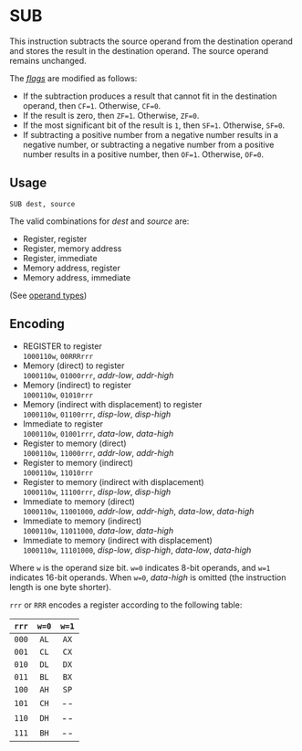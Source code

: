 # SUB

This instruction subtracts the source operand from the destination operand and stores the result in the destination operand. The source operand remains unchanged.

The [_flags_](../cpu#flags) are modified as follows:

- If the subtraction produces a result that cannot fit in the destination operand, then `CF=1`. Otherwise, `CF=0`.
- If the result is zero, then `ZF=1`. Otherwise, `ZF=0`.
- If the most significant bit of the result is `1`, then `SF=1`. Otherwise, `SF=0`.
- If subtracting a positive number from a negative number results in a negative number, or subtracting a negative number from a positive number results in a positive number, then `OF=1`. Otherwise, `OF=0`.

## Usage

```vonsim
SUB dest, source
```

The valid combinations for _dest_ and _source_ are:

- Register, register
- Register, memory address
- Register, immediate
- Memory address, register
- Memory address, immediate

(See [operand types](../assembly#operands))

## Encoding

- REGISTER to register  
  `1000110w`, `00RRRrrr`
- Memory (direct) to register  
  `1000110w`, `01000rrr`, _addr-low_, _addr-high_
- Memory (indirect) to register  
  `1000110w`, `01010rrr`
- Memory (indirect with displacement) to register  
  `1000110w`, `01100rrr`, _disp-low_, _disp-high_
- Immediate to register  
  `1000110w`, `01001rrr`, _data-low_, _data-high_
- Register to memory (direct)  
  `1000110w`, `11000rrr`, _addr-low_, _addr-high_
- Register to memory (indirect)  
  `1000110w`, `11010rrr`
- Register to memory (indirect with displacement)  
  `1000110w`, `11100rrr`, _disp-low_, _disp-high_
- Immediate to memory (direct)  
  `1000110w`, `11001000`, _addr-low_, _addr-high_, _data-low_, _data-high_
- Immediate to memory (indirect)  
  `1000110w`, `11011000`, _data-low_, _data-high_
- Immediate to memory (indirect with displacement)  
  `1000110w`, `11101000`, _disp-low_, _disp-high_, _data-low_, _data-high_

Where `w` is the operand size bit. `w=0` indicates 8-bit operands, and `w=1` indicates 16-bit operands. When `w=0`, _data-high_ is omitted (the instruction length is one byte shorter).

`rrr` or `RRR` encodes a register according to the following table:

| `rrr` | `w=0` | `w=1` |
| :---: | :---: | :---: |
| `000` | `AL`  | `AX`  |
| `001` | `CL`  | `CX`  |
| `010` | `DL`  | `DX`  |
| `011` | `BL`  | `BX`  |
| `100` | `AH`  | `SP`  |
| `101` | `CH`  |  --   |
| `110` | `DH`  |  --   |
| `111` | `BH`  |  --   |
